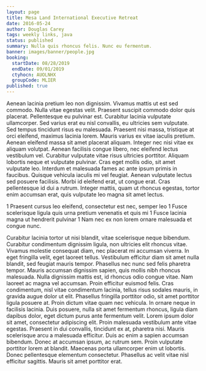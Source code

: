 ```yaml
---
layout: page
title: Mesa Land International Executive Retreat
date: 2016-05-24
author: Douglas Carey
tags: weekly links, java
status: published
summary: Nulla quis rhoncus felis. Nunc eu fermentum.
banner: images/banner/people.jpg
booking:
  startDate: 08/28/2019
  endDate: 09/01/2019
  ctyhocn: AUOLNHX
  groupCode: MLIER
published: true
---
```

Aenean lacinia pretium leo non dignissim. Vivamus mattis ut est sed commodo. Nulla vitae egestas velit. Praesent suscipit commodo dolor quis placerat. Pellentesque eu pulvinar est. Curabitur lacinia vulputate ullamcorper. Sed varius erat eu nisl convallis, eu ultricies sem vulputate. Sed tempus tincidunt risus eu malesuada. Praesent nisi massa, tristique at orci eleifend, maximus lacinia lorem. Mauris varius ex vitae iaculis pretium. Aenean eleifend massa sit amet placerat aliquam. Integer nec nisi vitae ex aliquam volutpat. Aenean facilisis congue libero, nec eleifend lectus vestibulum vel.
Curabitur vulputate vitae risus ultricies porttitor. Aliquam lobortis neque et vulputate pulvinar. Cras eget mollis odio, sit amet vulputate leo. Interdum et malesuada fames ac ante ipsum primis in faucibus. Quisque vehicula iaculis mi vel feugiat. Aenean vulputate lectus sed posuere facilisis. Morbi id eleifend erat, ut congue erat. Cras pellentesque id dui a rutrum. Integer mattis, quam ut rhoncus egestas, tortor enim accumsan erat, quis vulputate leo magna sit amet lectus.

1 Praesent cursus leo eleifend, consectetur est nec, semper leo
1 Fusce scelerisque ligula quis urna pretium venenatis et quis mi
1 Fusce lacinia magna ut hendrerit pulvinar
1 Nam nec ex non lorem ornare malesuada et congue nunc.

Curabitur lacinia tortor ut nisi blandit, vitae scelerisque neque bibendum. Curabitur condimentum dignissim ligula, non ultricies elit rhoncus vitae. Vivamus molestie consequat diam, nec placerat mi accumsan viverra. In eget fringilla velit, eget laoreet tellus. Vestibulum efficitur diam sit amet nulla blandit, sed feugiat mauris tempor. Phasellus nec nunc sed felis pharetra tempor. Mauris accumsan dignissim sapien, quis mollis nibh rhoncus malesuada. Nulla dignissim mattis est, id rhoncus odio congue vitae. Nam laoreet ac magna vel accumsan. Proin efficitur euismod felis.
Cras condimentum, nisl vitae condimentum lacinia, tellus risus sodales mauris, in gravida augue dolor ut elit. Phasellus fringilla porttitor odio, sit amet porttitor ligula posuere at. Proin dictum vitae quam nec vehicula. In ornare neque in facilisis lacinia. Duis posuere, nulla sit amet fermentum rhoncus, ligula diam dapibus dolor, eget dictum purus ante fermentum velit. Lorem ipsum dolor sit amet, consectetur adipiscing elit. Proin malesuada vestibulum ante vitae egestas. Praesent in dui convallis, tincidunt ex at, pharetra nisi. Mauris scelerisque arcu a malesuada efficitur. Duis ac enim a sapien accumsan bibendum. Donec at accumsan ipsum, ac rutrum sem. Proin vulputate porttitor lorem at blandit. Maecenas porta ullamcorper enim ut lobortis. Donec pellentesque elementum consectetur. Phasellus ac velit vitae nisl efficitur sagittis. Mauris sit amet porttitor erat.

